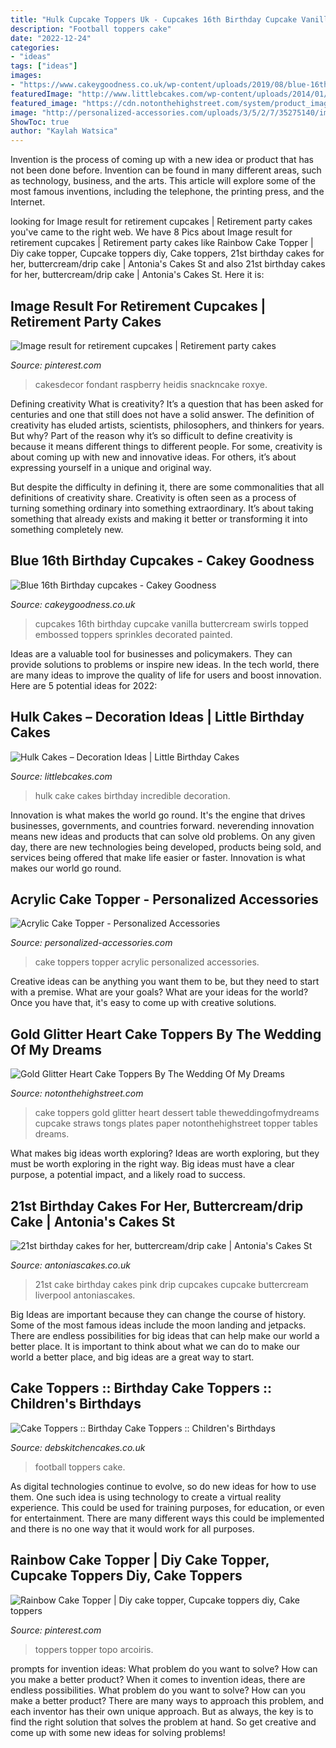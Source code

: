 ```yaml
---
title: "Hulk Cupcake Toppers Uk - Cupcakes 16th Birthday Cupcake Vanilla Buttercream Swirls Topped Embossed Toppers Sprinkles Decorated Painted"
description: "Football toppers cake"
date: "2022-12-24"
categories:
- "ideas"
tags: ["ideas"]
images:
- "https://www.cakeygoodness.co.uk/wp-content/uploads/2019/08/blue-16th-cupcakes-2.jpg"
featuredImage: "http://www.littlebcakes.com/wp-content/uploads/2014/01/Hulk-Cake.jpg"
featured_image: "https://cdn.notonthehighstreet.com/system/product_images/images/001/892/842/original_gold-glitter-heart-cake-toppers.jpg"
image: "http://personalized-accessories.com/uploads/3/5/2/7/35275140/img-3228_orig.jpg"
ShowToc: true
author: "Kaylah Watsica"
---
```



Invention is the process of coming up with a new idea or product that has not been done before. Invention can be found in many different areas, such as technology, business, and the arts. This article will explore some of the most famous inventions, including the telephone, the printing press, and the Internet.

	

		
looking for Image result for retirement cupcakes | Retirement party cakes you've came to the right web. We have 8 Pics about Image result for retirement cupcakes | Retirement party cakes like Rainbow Cake Topper | Diy cake topper, Cupcake toppers diy, Cake toppers, 21st birthday cakes for her, buttercream/drip cake | Antonia&#039;s Cakes St and also 21st birthday cakes for her, buttercream/drip cake | Antonia&#039;s Cakes St. Here it is:
		
    
## Image Result For Retirement Cupcakes | Retirement Party Cakes

<img loading=lazy src="https://i.pinimg.com/736x/77/98/d8/7798d851fbfa22fbfecd9dfe16018d04.jpg" onerror="this.onerror=null;this.src='https://tse3.mm.bing.net/th?id=OIP.sX7y7k2o5U-Hr5lpauSDUwHaHU&amp;pid=15.1';" alt="Image result for retirement cupcakes | Retirement party cakes">

_Source: pinterest.com_

>cakesdecor fondant raspberry heidis snackncake roxye. 

	

Defining creativity
What is creativity? It’s a question that has been asked for centuries and one that still does not have a solid answer. The definition of creativity has eluded artists, scientists, philosophers, and thinkers for years. But why?
Part of the reason why it’s so difficult to define creativity is because it means different things to different people. For some, creativity is about coming up with new and innovative ideas. For others, it’s about expressing yourself in a unique and original way.

But despite the difficulty in defining it, there are some commonalities that all definitions of creativity share. Creativity is often seen as a process of turning something ordinary into something extraordinary. It’s about taking something that already exists and making it better or transforming it into something completely new.

    
## Blue 16th Birthday Cupcakes - Cakey Goodness

<img loading=lazy src="https://www.cakeygoodness.co.uk/wp-content/uploads/2019/08/blue-16th-cupcakes-2.jpg" onerror="this.onerror=null;this.src='https://tse2.mm.bing.net/th?id=OIP.x_o4xjjWg38yt_JBkXWe9gHaKq&amp;pid=15.1';" alt="Blue 16th Birthday cupcakes - Cakey Goodness">

_Source: cakeygoodness.co.uk_

>cupcakes 16th birthday cupcake vanilla buttercream swirls topped embossed toppers sprinkles decorated painted. 

	

Ideas are a valuable tool for businesses and policymakers. They can provide solutions to problems or inspire new ideas. In the tech world, there are many ideas to improve the quality of life for users and boost innovation. Here are 5 potential ideas for 2022: 

    
## Hulk Cakes – Decoration Ideas | Little Birthday Cakes

<img loading=lazy src="http://www.littlebcakes.com/wp-content/uploads/2014/01/Hulk-Cake.jpg" onerror="this.onerror=null;this.src='https://tse3.mm.bing.net/th?id=OIP.S8CWAPx3t4cWlGqMl9xhSwHaFj&amp;pid=15.1';" alt="Hulk Cakes – Decoration Ideas | Little Birthday Cakes">

_Source: littlebcakes.com_

>hulk cake cakes birthday incredible decoration. 

	

Innovation is what makes the world go round. It's the engine that drives businesses, governments, and countries forward. neverending innovation means new ideas and products that can solve old problems. On any given day, there are new technologies being developed, products being sold, and services being offered that make life easier or faster. Innovation is what makes our world go round.

    
## Acrylic Cake Topper - Personalized Accessories

<img loading=lazy src="http://personalized-accessories.com/uploads/3/5/2/7/35275140/img-3228_orig.jpg" onerror="this.onerror=null;this.src='https://tse1.mm.bing.net/th?id=OIP.vg53cl3nZp990IpzJDH-wQHaLI&amp;pid=15.1';" alt="Acrylic Cake Topper - Personalized Accessories">

_Source: personalized-accessories.com_

>cake toppers topper acrylic personalized accessories. 

	

Creative ideas can be anything you want them to be, but they need to start with a premise. What are your goals? What are your ideas for the world? Once you have that, it's easy to come up with creative solutions.

    
## Gold Glitter Heart Cake Toppers By The Wedding Of My Dreams

<img loading=lazy src="https://cdn.notonthehighstreet.com/system/product_images/images/001/892/842/original_gold-glitter-heart-cake-toppers.jpg" onerror="this.onerror=null;this.src='https://tse2.mm.bing.net/th?id=OIP.CcxJrtHwYD8yBx14OQVOFwHaHa&amp;pid=15.1';" alt="Gold Glitter Heart Cake Toppers By The Wedding Of My Dreams">

_Source: notonthehighstreet.com_

>cake toppers gold glitter heart dessert table theweddingofmydreams cupcake straws tongs plates paper notonthehighstreet topper tables dreams. 

	

What makes big ideas worth exploring?
Ideas are worth exploring, but they must be worth exploring in the right way. Big ideas must have a clear purpose, a potential impact, and a likely road to success.

    
## 21st Birthday Cakes For Her, Buttercream/drip Cake | Antonia&#039;s Cakes St

<img loading=lazy src="https://antoniascakes.co.uk/wp-content/uploads/2018/08/Layer-12-462x740.jpg" onerror="this.onerror=null;this.src='https://tse4.mm.bing.net/th?id=OIP.KnWfO4CNoannnWw_vVYu1wAAAA&amp;pid=15.1';" alt="21st birthday cakes for her, buttercream/drip cake | Antonia&#039;s Cakes St">

_Source: antoniascakes.co.uk_

>21st cake birthday cakes pink drip cupcakes cupcake buttercream liverpool antoniascakes. 

	

Big Ideas are important because they can change the course of history. Some of the most famous ideas include the moon landing and jetpacks. There are endless possibilities for big ideas that can help make our world a better place. It is important to think about what we can do to make our world a better place, and big ideas are a great way to start.

    
## Cake Toppers :: Birthday Cake Toppers :: Children&#039;s Birthdays

<img loading=lazy src="http://www.debskitchencakes.co.uk/images/detailed/1/DSCF9408_dhjw-53.jpg" onerror="this.onerror=null;this.src='https://tse2.mm.bing.net/th?id=OIP._s8XDhk7jHB8mWUKKWcnUwHaHO&amp;pid=15.1';" alt="Cake Toppers :: Birthday Cake Toppers :: Children&#039;s Birthdays">

_Source: debskitchencakes.co.uk_

>football toppers cake. 

	

As digital technologies continue to evolve, so do new ideas for how to use them. One such idea is using technology to create a virtual reality experience. This could be used for training purposes, for education, or even for entertainment. There are many different ways this could be implemented and there is no one way that it would work for all purposes.

    
## Rainbow Cake Topper | Diy Cake Topper, Cupcake Toppers Diy, Cake Toppers

<img loading=lazy src="https://i.pinimg.com/originals/8a/13/91/8a13918f9b7918c5371bdd059614216e.jpg" onerror="this.onerror=null;this.src='https://tse1.mm.bing.net/th?id=OIP.0zyjovR8UPQIDoRc4HmFRwHaJ4&amp;pid=15.1';" alt="Rainbow Cake Topper | Diy cake topper, Cupcake toppers diy, Cake toppers">

_Source: pinterest.com_

>toppers topper topo arcoiris. 

	

prompts for invention ideas: What problem do you want to solve? How can you make a better product?
When it comes to invention ideas, there are endless possibilities. What problem do you want to solve? How can you make a better product? There are many ways to approach this problem, and each inventor has their own unique approach. But as always, the key is to find the right solution that solves the problem at hand. So get creative and come up with some new ideas for solving problems!

